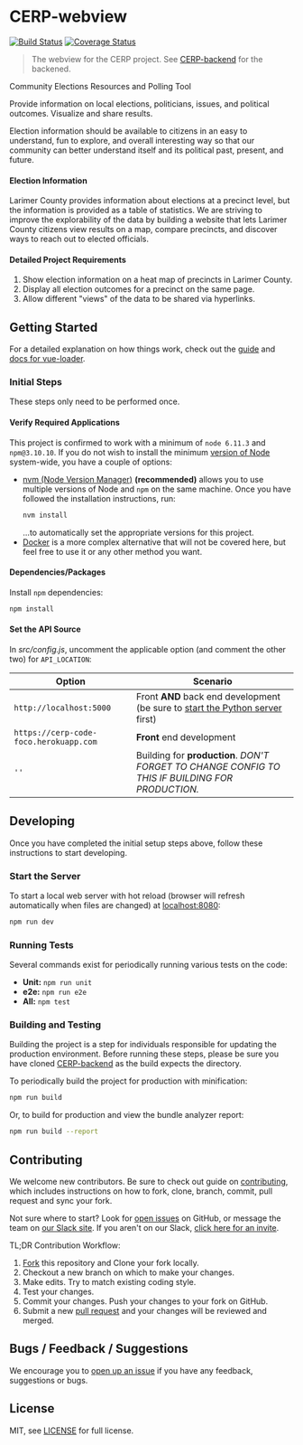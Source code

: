 # CERP-webview

[![Build Status](https://travis-ci.org/CodeForFoco/CERP-webview.svg?branch=master)](https://travis-ci.org/CodeForFoco/CERP-webview)
[![Coverage Status](https://coveralls.io/repos/github/CodeForFoco/CERP-webview/badge.svg?branch=master)](https://coveralls.io/github/CodeForFoco/CERP-webview?branch=master)

> The webview for the CERP project.
> See [CERP-backend][backend] for the backened.

Community Elections Resources and Polling Tool

Provide information on local elections, politicians, issues, and political outcomes. Visualize and share results.

Election information should be available to citizens in an easy to understand, fun to explore, and overall interesting way so that our community can better understand itself and its political past, present, and future.

#### Election Information

Larimer County provides information about elections at a precinct level, but the information is provided as a table of statistics. We are striving to improve the explorability of the data by building a website that lets Larimer County citizens view results on a map, compare precincts, and discover ways to reach out to elected officials.

#### Detailed Project Requirements

1. Show election information on a heat map of precincts in Larimer County.
2. Display all election outcomes for a precinct on the same page.
3. Allow different "views" of the data to be shared via hyperlinks.

## Getting Started

For a detailed explanation on how things work, check out the [guide](vue-webpack) and [docs for vue-loader](vue-loader-docs).

### Initial Steps

These steps only need to be performed once.

#### Verify Required Applications

This project is confirmed to work with a minimum of `node 6.11.3` and `npm@3.10.10`. If you do not wish to install the minimum [version of Node][node-releases] system-wide, you have a couple of options:
- [nvm (Node Version Manager)][nvm] **(recommended)** allows you to use multiple versions of Node and `npm` on the same machine. Once you have followed the installation instructions, run:
    ```bash
    nvm install
    ```
    ...to automatically set the appropriate versions for this project.
- [Docker][docker] is a more complex alternative that will not be covered here, but feel free to use it or any other method you want.

#### Dependencies/Packages

Install `npm` dependencies:

``` bash
npm install
```

#### Set the API Source

In *src/config.js*, uncomment the applicable option (and comment the other two) for `API_LOCATION`:

| Option                                 | Scenario                                                                                     |
|----------------------------------------|----------------------------------------------------------------------------------------------|
| `http://localhost:5000`                | Front **AND** back end development (be sure to [start the Python server][backend-serve] first)   |
| `https://cerp-code-foco.herokuapp.com` | **Front** end development                                                                        |
| `''`                                   | Building for **production**. *DON'T FORGET TO CHANGE CONFIG TO THIS IF BUILDING FOR PRODUCTION.* |

## Developing

Once you have completed the initial setup steps above, follow these instructions to start developing.

### Start the Server

To start a local web server with hot reload (browser will refresh automatically when files are changed) at [localhost:8080](http://localhost:8080):

``` bash
npm run dev
```

### Running Tests

Several commands exist for periodically running various tests on the code:

- **Unit:** `npm run unit`
- **e2e:** `npm run e2e`
- **All:** `npm test`

### Building and Testing

Building the project is a step for individuals responsible for updating the production environment. Before running these steps, please be sure you have cloned [CERP-backend][backend] as the build expects the directory.

To periodically build the project for production with minification:

```bash
npm run build
```

Or, to build for production and view the bundle analyzer report:

```bash
npm run build --report
```

## Contributing

We welcome new contributors.  Be sure to check out guide on [contributing][contributing], which includes instructions on how to fork, clone, branch, commit, pull request and sync your fork.

Not sure where to start? Look for [open issues][githubissue] on GitHub, or message the team on [our Slack site][slack]. If you aren't on our Slack, [click here for an invite][slackinvite].

TL;DR Contribution Workflow:

1. [Fork][fork] this repository and Clone your fork locally.
1. Checkout a new branch on which to make your changes.
1. Make edits. Try to match existing coding style.
1. Test your changes.
1. Commit your changes. Push your changes to your fork on GitHub.
1. Submit a new [pull request][pullrequest] and your changes will be reviewed and merged.


## Bugs / Feedback / Suggestions

We encourage you to [open up an issue][newissue] if you have any feedback, suggestions or bugs.

## License

MIT, see [LICENSE](/LICENSE) for full license.

[slack]: https://codeforfoco.slack.com/
[slackinvite]: https://codeforfocoslack.herokuapp.com
[fork]: https://help.github.com/articles/fork-a-repo/
[forkthisrepo]: https://github.com/CodeForFoco/CERP-webview#fork-destination-box
[contributing]: https://github.com/CodeForFoco/org/blob/master/CONTRIBUTING.md
[githubissue]: https://github.com/CodeForFoco/CERP-webview/issues
[newissue]: https://github.com/CodeForFoco/CERP-webview/issues/new
[pullrequest]: https://github.com/CodeForFoco/CERP-webview/pulls
[backend]: https://github.com/CodeForFoco/CERP-backend
[backend-serve]: https://github.com/CodeForFoco/CERP-backend#start-the-server
[docker]: https://www.docker.com/
[nvm]: https://github.com/creationix/nvm
[node-releases]: https://nodejs.org/en/download/releases/
[vue-webpack]: http://vuejs-templates.github.io/webpack/
[vue-loader-docs]: http://vuejs.github.io/vue-loader
